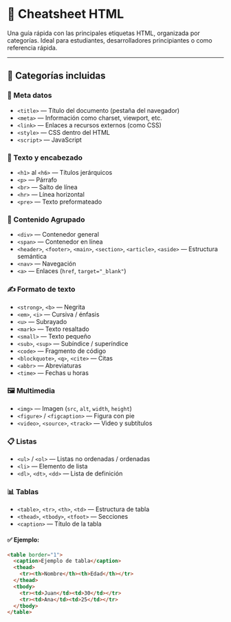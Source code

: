 # 📘 Cheatsheet HTML

Una guía rápida con las principales etiquetas HTML, organizada por categorías. Ideal para estudiantes, desarrolladores principiantes o como referencia rápida.

---

## 🧩 Categorías incluidas

### 📌 Meta datos
- `<title>` — Título del documento (pestaña del navegador)
- `<meta>` — Información como charset, viewport, etc.
- `<link>` — Enlaces a recursos externos (como CSS)
- `<style>` — CSS dentro del HTML
- `<script>` — JavaScript

### 📝 Texto y encabezado
- `<h1>` al `<h6>` — Títulos jerárquicos
- `<p>` — Párrafo
- `<br>` — Salto de línea
- `<hr>` — Línea horizontal
- `<pre>` — Texto preformateado

### 🧱 Contenido Agrupado
- `<div>` — Contenedor general
- `<span>` — Contenedor en línea
- `<header>`, `<footer>`, `<main>`, `<section>`, `<article>`, `<aside>` — Estructura semántica
- `<nav>` — Navegación
- `<a>` — Enlaces (`href`, `target="_blank"`)

### ✍️ Formato de texto
- `<strong>`, `<b>` — Negrita
- `<em>`, `<i>` — Cursiva / énfasis
- `<u>` — Subrayado
- `<mark>` — Texto resaltado
- `<small>` — Texto pequeño
- `<sub>`, `<sup>` — Subíndice / superíndice
- `<code>` — Fragmento de código
- `<blockquote>`, `<q>`, `<cite>` — Citas
- `<abbr>` — Abreviaturas
- `<time>` — Fechas u horas

### 🖼️ Multimedia
- `<img>` — Imagen (`src`, `alt`, `width`, `height`)
- `<figure>` / `<figcaption>` — Figura con pie
- `<video>`, `<source>`, `<track>` — Video y subtítulos

### 📋 Listas
- `<ul>` / `<ol>` — Listas no ordenadas / ordenadas
- `<li>` — Elemento de lista
- `<dl>`, `<dt>`, `<dd>` — Lista de definición

### 📊 Tablas
- `<table>`, `<tr>`, `<th>`, `<td>` — Estructura de tabla
- `<thead>`, `<tbody>`, `<tfoot>` — Secciones
- `<caption>` — Título de la tabla

#### ✅ Ejemplo:
```html
<table border="1">
  <caption>Ejemplo de tabla</caption>
  <thead>
    <tr><th>Nombre</th><th>Edad</th></tr>
  </thead>
  <tbody>
    <tr><td>Juan</td><td>30</td></tr>
    <tr><td>Ana</td><td>25</td></tr>
  </tbody>
</table>
